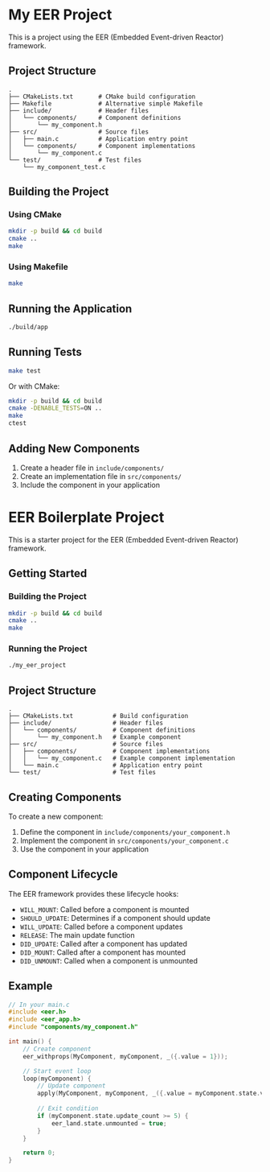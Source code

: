 # My EER Project

This is a project using the EER (Embedded Event-driven Reactor) framework.

## Project Structure

```
.
├── CMakeLists.txt       # CMake build configuration
├── Makefile             # Alternative simple Makefile
├── include/             # Header files
│   └── components/      # Component definitions
│       └── my_component.h
├── src/                 # Source files
│   ├── main.c           # Application entry point
│   └── components/      # Component implementations
│       └── my_component.c
└── test/                # Test files
    └── my_component_test.c
```

## Building the Project

### Using CMake

```bash
mkdir -p build && cd build
cmake ..
make
```

### Using Makefile

```bash
make
```

## Running the Application

```bash
./build/app
```

## Running Tests

```bash
make test
```

Or with CMake:

```bash
mkdir -p build && cd build
cmake -DENABLE_TESTS=ON ..
make
ctest
```

## Adding New Components

1. Create a header file in `include/components/`
2. Create an implementation file in `src/components/`
3. Include the component in your application
# EER Boilerplate Project

This is a starter project for the EER (Embedded Event-driven Reactor) framework.

## Getting Started

### Building the Project

```bash
mkdir -p build && cd build
cmake ..
make
```

### Running the Project

```bash
./my_eer_project
```

## Project Structure

```
.
├── CMakeLists.txt           # Build configuration
├── include/                 # Header files
│   └── components/          # Component definitions
│       └── my_component.h   # Example component
├── src/                     # Source files
│   ├── components/          # Component implementations
│   │   └── my_component.c   # Example component implementation
│   └── main.c               # Application entry point
└── test/                    # Test files
```

## Creating Components

To create a new component:

1. Define the component in `include/components/your_component.h`
2. Implement the component in `src/components/your_component.c`
3. Use the component in your application

## Component Lifecycle

The EER framework provides these lifecycle hooks:

- `WILL_MOUNT`: Called before a component is mounted
- `SHOULD_UPDATE`: Determines if a component should update
- `WILL_UPDATE`: Called before a component updates
- `RELEASE`: The main update function
- `DID_UPDATE`: Called after a component has updated
- `DID_MOUNT`: Called after a component has mounted
- `DID_UNMOUNT`: Called when a component is unmounted

## Example

```c
// In your main.c
#include <eer.h>
#include <eer_app.h>
#include "components/my_component.h"

int main() {
    // Create component
    eer_withprops(MyComponent, myComponent, _({.value = 1}));

    // Start event loop
    loop(myComponent) {
        // Update component
        apply(MyComponent, myComponent, _({.value = myComponent.state.value + 1}));
        
        // Exit condition
        if (myComponent.state.update_count >= 5) {
            eer_land.state.unmounted = true;
        }
    }

    return 0;
}
```
